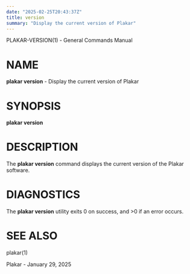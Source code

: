 ```yaml
---
date: "2025-02-25T20:43:37Z"
title: version
summary: "Display the current version of Plakar"
---
```

PLAKAR-VERSION(1) - General Commands Manual

# NAME

**plakar version** - Display the current version of Plakar

# SYNOPSIS

**plakar version**

# DESCRIPTION

The
**plakar version**
command displays the current version of the Plakar software.

# DIAGNOSTICS

The **plakar version** utility exits&#160;0 on success, and&#160;&gt;0 if an error occurs.

# SEE ALSO

plakar(1)

Plakar - January 29, 2025
